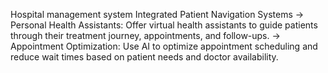 Hospital management system
Integrated Patient Navigation Systems
-> Personal Health Assistants: Offer virtual health assistants to guide patients through their treatment journey, appointments, and follow-ups.
-> Appointment Optimization: Use AI to optimize appointment scheduling and reduce wait times based on patient needs and doctor availability.

